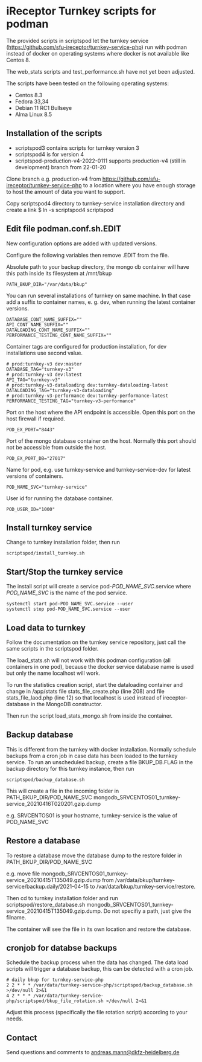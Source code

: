 # iReceptor Turnkey scripts for podman

The provided scripts in scriptspod let the turnkey service (https://github.com/sfu-ireceptor/turnkey-service-php) run with podman instead of docker on operating systems where docker is not available like Centos 8.

The web\_stats scripts and test\_performance.sh have not yet been adjusted.

The scripts have been tested on the following operating systems:

* Centos 8.3
* Fedora 33,34
* Debian 11 RC1 Bullseye
* Alma Linux 8.5

## Installation of the scripts 

* scriptspod3 contains scripts for turnkey version 3
* scriptspod4 is for version 4
* scriptspod-production-v4-2022-0111 supports production-v4 (still in development) branch from 22-01-20 

Clone branch e.g. production-v4 from https://github.com/sfu-ireceptor/turnkey-service-php to a location where you have enough storage to host the amount of data you want to support. 

Copy scriptspod4 directory to turnkey-service installation directory and create a link $ ln -s scriptspod4 scriptspod  

## Edit file podman.conf.sh.EDIT

New configuration options are added with updated versions.

Configure the following variables then remove .EDIT from the file. 

Absolute path to your backup directory, the mongo db container will have this path inside its filesystem at /mnt/bkup
```
PATH_BKUP_DIR="/var/data/bkup"
```

You can run several installations of turnkey on same machine. In that case add a suffix to container names, e. g. dev, when running the latest container versions.
```
DATABASE_CONT_NAME_SUFFIX=""
API_CONT_NAME_SUFFIX=""
DATALOADING_CONT_NAME_SUFFIX=""
PERFORMANCE_TESTING_CONT_NAME_SUFFIX=""
```

Container tags are configured for production installation, for dev installations use second value.
```
# prod:turnkey-v3 dev:master
DATABASE_TAG="turnkey-v3"
# prod:turnkey-v3 dev:latest
API_TAG="turnkey-v3"
# prod:turnkey-v3-dataloading dev:turnkey-dataloading-latest
DATALOADING_TAG="turnkey-v3-dataloading"
# prod:turnkey-v3-performance dev:turnkey-performance-latest
PERFORMANCE_TESTING_TAG="turnkey-v3-performance"
```

Port on the host where the API endpoint is accessible. Open this port on the host firewall if required.
```
POD_EX_PORT="8443"
```

Port of the mongo database container on the host. Normally this port should not be accessible from outside the host.

```
POD_EX_PORT_DB="27017"
```

Name for pod, e.g. use turnkey-service and turnkey-service-dev for latest versions of containers.
```
POD_NAME_SVC="turnkey-service"
```

User id for running the database container.
```
POD_USER_ID="1000"
```

## Install turnkey service 

Change to turnkey installation folder, then run
```
scriptspod/install_turnkey.sh
```

## Start/Stop the turnkey service 

The install script will create a service pod-*POD\_NAME\_SVC*.service where *POD\_NAME\_SVC* is the name of the pod service.

```
systemctl start pod-POD_NAME_SVC.service --user 
systemctl stop pod-POD_NAME_SVC.service --user
```

## Load data to turnkey

Follow the documentation on the turnkey service repository, just call the same scripts in the scriptspod folder. 

The load_stats.sh will not work with this podman configuration (all containers in one pod), because the docker service database name is used but only the name localhost will work. 

To run the statistics creation script, start the dataloading container and change in /app/stats file stats_file_create.php (line 208) and file stats_file_laod.php (line 12) so that localhost is used instead of ireceptor-database in the MongoDB constructor.
 
Then run the script load_stats_mongo.sh from inside the container.


## Backup database

This is different from the turnkey with docker installation. Normally schedule backups from a cron job in case data has been loaded to the turnkey service. To run an unscheduled backup, create a file BKUP\_DB.FLAG in the backup directory for this turnkey instance, then run  

```
scriptspod/backup_database.sh
```

This will create a file in the incoming folder in PATH\_BKUP\_DIR/POD\_NAME\_SVC
mongodb\_SRVCENTOS01\_turnkey-service\_20210416T020201.gzip.dump

e.g. SRVCENTOS01 is your hostname, turnkey-service is the value of POD\_NAME\_SVC

## Restore a database

To restore a database move the database dump to the restore folder in PATH\_BKUP\_DIR/POD\_NAME\_SVC

e.g. move file mongodb\_SRVCENTOS01\_turnkey-service\_20210415T135049.gzip.dump from /var/data/bkup/turnkey-service/backup.daily/2021-04-15 to /var/data/bkup/turnkey-service/restore.

Then cd to turnkey installation folder and run scriptspod/restore\_database.sh mongodb\_SRVCENTOS01\_turnkey-service\_20210415T135049.gzip.dump. Do not specifiy a path, just give the filname.

The container will see the file in its own location and restore the database.

## cronjob for databse backups

Schedule the backup process when the data has changed. The data load scripts will trigger a database backup, this can be detected with a cron job.

```
# daily bkup for turnkey-service-php
2 2 * * * /var/data/turnkey-service-php/scriptspod/backup_database.sh >/dev/null 2>&1
4 2 * * * /var/data/turnkey-service-php/scriptspod/bkup_file_rotation.sh >/dev/null 2>&1
```

Adjust this process (specifically the file rotation script) according to your needs. 

## Contact
Send questions and comments to andreas.mann@dkfz-heidelberg.de

